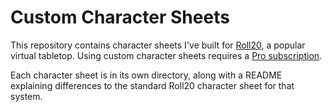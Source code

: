 Custom Character Sheets
=======================

This repository contains character sheets I've built for [Roll20][], a
popular virtual tabletop.  Using custom character sheets requires a
[Pro subscription][].

Each character sheet is in its own directory, along with a README
explaining differences to the standard Roll20 character sheet for that
system.

[Roll20]: https://roll20.net/
[Pro subscription]: https://app.roll20.net/why-subscribe-to-roll20
